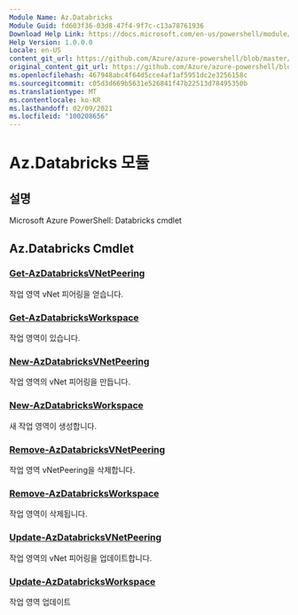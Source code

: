 ```yaml
---
Module Name: Az.Databricks
Module Guid: fd603f36-03d8-47f4-9f7c-c13a78761936
Download Help Link: https://docs.microsoft.com/en-us/powershell/module/az.databricks
Help Version: 1.0.0.0
Locale: en-US
content_git_url: https://github.com/Azure/azure-powershell/blob/master/src/Databricks/help/Az.Databricks.md
original_content_git_url: https://github.com/Azure/azure-powershell/blob/master/src/Databricks/help/Az.Databricks.md
ms.openlocfilehash: 467948abc4f64d5cce4af1af5951dc2e3256158c
ms.sourcegitcommit: c05d3d669b5631e526841f47b22513d78495350b
ms.translationtype: MT
ms.contentlocale: ko-KR
ms.lasthandoff: 02/09/2021
ms.locfileid: "100208656"
---
```

# Az.Databricks 모듈
## 설명
Microsoft Azure PowerShell: Databricks cmdlet

## Az.Databricks Cmdlet
### [Get-AzDatabricksVNetPeering](Get-AzDatabricksVNetPeering.md)
작업 영역 vNet 피어링을 얻습니다.

### [Get-AzDatabricksWorkspace](Get-AzDatabricksWorkspace.md)
작업 영역이 있습니다.

### [New-AzDatabricksVNetPeering](New-AzDatabricksVNetPeering.md)
작업 영역의 vNet 피어링을 만듭니다.

### [New-AzDatabricksWorkspace](New-AzDatabricksWorkspace.md)
새 작업 영역이 생성합니다.

### [Remove-AzDatabricksVNetPeering](Remove-AzDatabricksVNetPeering.md)
작업 영역 vNetPeering을 삭제합니다.

### [Remove-AzDatabricksWorkspace](Remove-AzDatabricksWorkspace.md)
작업 영역이 삭제됩니다.

### [Update-AzDatabricksVNetPeering](Update-AzDatabricksVNetPeering.md)
작업 영역의 vNet 피어링을 업데이트합니다.

### [Update-AzDatabricksWorkspace](Update-AzDatabricksWorkspace.md)
작업 영역 업데이트

